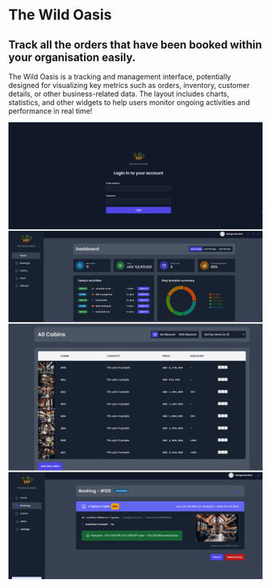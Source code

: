 # The Wild Oasis

## Track all the orders that have been booked within your organisation easily.

The Wild Oasis is a tracking and management interface, potentially designed for visualizing key metrics such as orders, inventory, customer details, or other business-related data. The layout includes charts, statistics, and other widgets to help users monitor ongoing activities and performance in real time!

![Login page](public/image-3.png)
![Product ready for you](public/image.png)
![cabins](public/image-1.png)
![booking detail page](public/image-2.png)
